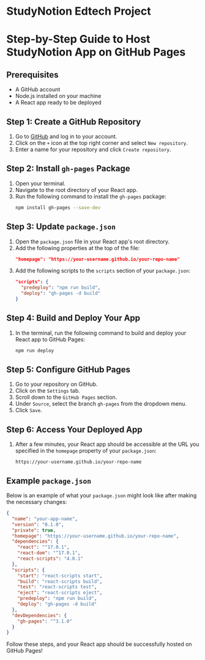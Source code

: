 # StudyNotion Edtech Project


# Step-by-Step Guide to Host StudyNotion App on GitHub Pages

## Prerequisites
- A GitHub account
- Node.js installed on your machine
- A React app ready to be deployed

## Step 1: Create a GitHub Repository
1. Go to [GitHub](https://github.com) and log in to your account.
2. Click on the `+` icon at the top right corner and select `New repository`.
3. Enter a name for your repository and click `Create repository`.

## Step 2: Install `gh-pages` Package
1. Open your terminal.
2. Navigate to the root directory of your React app.
3. Run the following command to install the `gh-pages` package:
    ```bash
    npm install gh-pages --save-dev
    ```

## Step 3: Update `package.json`
1. Open the `package.json` file in your React app's root directory.
2. Add the following properties at the top of the file:
    ```json
    "homepage": "https://your-username.github.io/your-repo-name"
    ```
3. Add the following scripts to the `scripts` section of your `package.json`:
    ```json
    "scripts": {
      "predeploy": "npm run build",
      "deploy": "gh-pages -d build"
    }
    ```

## Step 4: Build and Deploy Your App
1. In the terminal, run the following command to build and deploy your React app to GitHub Pages:
    ```bash
    npm run deploy
    ```

## Step 5: Configure GitHub Pages
1. Go to your repository on GitHub.
2. Click on the `Settings` tab.
3. Scroll down to the `GitHub Pages` section.
4. Under `Source`, select the branch `gh-pages` from the dropdown menu.
5. Click `Save`.

## Step 6: Access Your Deployed App
1. After a few minutes, your React app should be accessible at the URL you specified in the `homepage` property of your `package.json`:
    ```plaintext
    https://your-username.github.io/your-repo-name
    ```

## Example `package.json`
Below is an example of what your `package.json` might look like after making the necessary changes:
```json
{
  "name": "your-app-name",
  "version": "0.1.0",
  "private": true,
  "homepage": "https://your-username.github.io/your-repo-name",
  "dependencies": {
    "react": "^17.0.1",
    "react-dom": "^17.0.1",
    "react-scripts": "4.0.1"
  },
  "scripts": {
    "start": "react-scripts start",
    "build": "react-scripts build",
    "test": "react-scripts test",
    "eject": "react-scripts eject",
    "predeploy": "npm run build",
    "deploy": "gh-pages -d build"
  },
  "devDependencies": {
    "gh-pages": "^3.1.0"
  }
}
```

Follow these steps, and your React app should be successfully hosted on GitHub Pages!